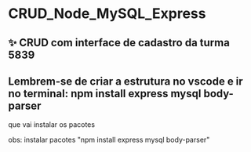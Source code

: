 # CRUD_Node_MySQL_Express

## ✨ CRUD com interface de cadastro da turma 5839

## Lembrem-se de criar a estrutura no vscode e ir no terminal: npm install express mysql body-parser 

que vai instalar os pacotes
 
obs: instalar pacotes "npm install express mysql body-parser" 

